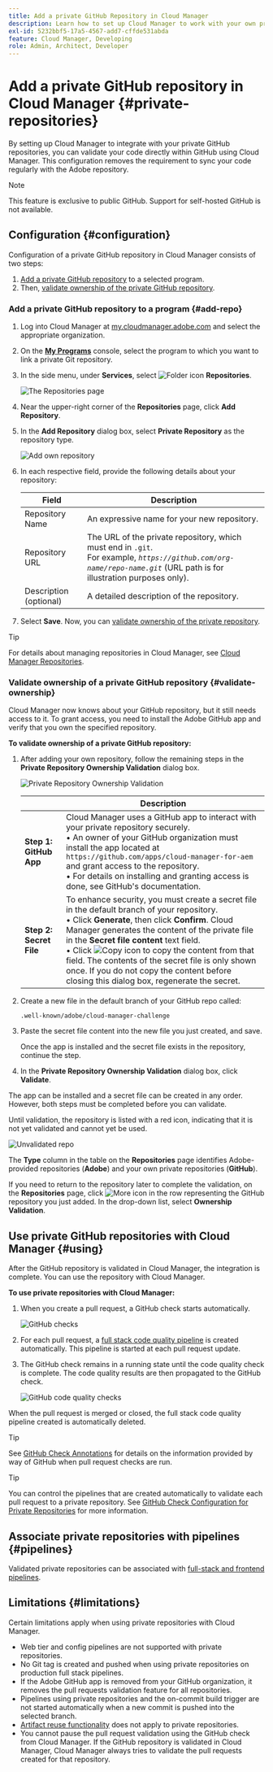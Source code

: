 ```yaml
---
title: Add a private GitHub Repository in Cloud Manager
description: Learn how to set up Cloud Manager to work with your own private GitHub repositories.
exl-id: 5232bbf5-17a5-4567-add7-cffde531abda
feature: Cloud Manager, Developing
role: Admin, Architect, Developer
---
```

# Add a private GitHub repository in Cloud Manager {#private-repositories}

By setting up Cloud Manager to integrate with your private GitHub repositories, you can validate your code directly within GitHub using Cloud Manager. This configuration removes the requirement to sync your code regularly with the Adobe repository. 

<!-- CONSIDER ADDING MORE DETAIL... THE WHY. Some key points about this capability include the following:

* **Direct Integration**: With this setup, you can directly link your private GitHub repositories to Cloud Manager, allowing for seamless code validation, deployment, and CI/CD (Continuous Integration/Continuous Deployment) pipelines without needing to maintain a separate sync process with Adobe's default Git repository.

* **Customization and Autonomy**: Companies often prefer managing their own source code repositories for security, control, and integration purposes. "Build your own GitHub" allows organizations to maintain their internal development processes while leveraging the full functionality of Cloud Manager for building, testing, and deploying AEM (Adobe Experience Manager) applications.

* **Simplified Workflow**: It reduces the overhead of synchronizing code between multiple repositories by allowing Cloud Manager to access the organization's private repository directly, making the development cycle faster and more efficient.

* **CI/CD Pipelines**: Teams can still benefit from Adobe Cloud Manager's automated build, test, and deployment processes, as the integration allows the CI/CD pipelines to pull code from the organization's own GitHub repository.

In essence, a "Build your own GitHub" in Adobe Cloud Manager empowers teams to manage their own GitHub repositories while still using the robust deployment and validation capabilities of Cloud Manager. -->

>[!NOTE]
>
>This feature is exclusive to public GitHub. Support for self-hosted GitHub is not available.

## Configuration {#configuration}

Configuration of a private GitHub repository in Cloud Manager consists of two steps:

1. [Add a private GitHub repository](#add-repo) to a selected program.
1. Then, [validate ownership of the private GitHub repository](#validate-ownership).

### Add a private GitHub repository to a program {#add-repo}

1. Log into Cloud Manager at [my.cloudmanager.adobe.com](https://my.cloudmanager.adobe.com/) and select the appropriate organization.

1. On the **[My Programs](/help/implementing/cloud-manager/navigation.md#my-programs)** console, select the program to which you want to link a private Git repository.

1. In the side menu, under **Services**, select ![Folder icon](https://spectrum.adobe.com/static/icons/workflow_18/Smock_Folder_18_N.svg) **Repositories**.

   ![The Repositories page](/help/implementing/cloud-manager/managing-code/assets/repositories-tab.png)

1. Near the upper-right corner of the **Repositories** page, click **Add Repository**.

1. In the **Add Repository** dialog box, select **Private Repository** as the repository type.

   ![Add own repository](/help/implementing/cloud-manager/assets/repos/add-own-github.png)

1. In each respective field, provide the following details about your repository:

    | Field | Description |
    | --- | --- |
    | Repository Name | An expressive name for your new repository. | 
    | Repository URL | The URL of the private repository, which must end in `.git`.<br>For example, *`https://github.com/org-name/repo-name.git`* (URL path is for illustration purposes only).  |
    | Description (optional) | A detailed description of the repository. |

1. Select **Save**.
    Now, you can [validate ownership of the private repository](#validate-ownership).

>[!TIP]
>
>For details about managing repositories in Cloud Manager, see [Cloud Manager Repositories](/help/implementing/cloud-manager/managing-code/managing-repositories.md).



### Validate ownership of a private GitHub repository {#validate-ownership}

Cloud Manager now knows about your GitHub repository, but it still needs access to it. To grant access, you need to install the Adobe GitHub app and verify that you own the specified repository.

**To validate ownership of a private GitHub repository:**

1. After adding your own repository, follow the remaining steps in the **Private Repository Ownership Validation** dialog box.

   ![Private Repository Ownership Validation](/help/implementing/cloud-manager/assets/repos/private-repo-validate.png)

    |  | Description |
    | --- | --- |
    | **Step 1: GitHub App** | Cloud Manager uses a GitHub app to interact with your private repository securely.<br>&bull; An owner of your GitHub organization must install the app located at `https://github.com/apps/cloud-manager-for-aem` and grant access to the repository.<br>&bull; For details on installing and granting access is done, see GitHub's documentation. |
    | **Step 2: Secret File** | To enhance security, you must create a secret file in the default branch of your repository.<br>&bull; Click **Generate**, then click **Confirm**. Cloud Manager generates the content of the private file in the **Secret file content** text field.<br>&bull; Click ![Copy icon](https://spectrum.adobe.com/static/icons/workflow_18/Smock_Copy_18_N.svg) to copy the content from that field. The contents of the secret file is only shown once. If you do not copy the content before closing this dialog box, regenerate the secret. |

1. Create a new file in the default branch of your GitHub repo called:

    `.well-known/adobe/cloud-manager-challenge`
    
1. Paste the secret file content into the new file you just created, and save.

    Once the app is installed and the secret file exists in the repository, continue the step.

1. In the **Private Repository Ownership Validation** dialog box, click **Validate**.

The app can be installed and a secret file can be created in any order. However, both steps must be completed before you can validate.

Until validation, the repository is listed with a red icon, indicating that it is not yet validated and cannot yet be used.

![Unvalidated repo](/help/implementing/cloud-manager/assets/repos/unvalidated-repo.png)

The **Type** column in the table on the **Repositories** page identifies Adobe-provided repositories (**Adobe**) and your own private repositories (**GitHub**).

If you need to return to the repository later to complete the validation, on the **Repositories** page, click ![More icon](https://spectrum.adobe.com/static/icons/workflow_18/Smock_More_18_N.svg) in the row representing the GitHub repository you just added. In the drop-down list, select **Ownership Validation**.



## Use private GitHub repositories with Cloud Manager {#using}

After the GitHub repository is validated in Cloud Manager, the integration is complete. You can use the repository with Cloud Manager.

**To use private repositories with Cloud Manager:**

1. When you create a pull request, a GitHub check starts automatically.

    ![GitHub checks](/help/implementing/cloud-manager/assets/repos/github-checks.png)

1. For each pull request, a [full stack code quality pipeline](/help/implementing/cloud-manager/configuring-pipelines/introduction-ci-cd-pipelines.md) is created automatically. This pipeline is started at each pull request update.

1. The GitHub check remains in a running state until the code quality check is complete. The code quality results are then propagated to the GitHub check.

    ![GitHub code quality checks](/help/implementing/cloud-manager/assets/repos/github-code-quality.png)

When the pull request is merged or closed, the full stack code quality pipeline created is automatically deleted.

>[!TIP]
>
>See [GitHub Check Annotations](github-annotations.md) for details on the information provided by way of GitHub when pull request checks are run.

>[!TIP]
>
>You can control the pipelines that are created automatically to validate each pull request to a private repository. See [GitHub Check Configuration for Private Repositories](github-check-config.md) for more information.



## Associate private repositories with pipelines {#pipelines}

Validated private repositories can be associated with [full-stack and frontend pipelines](/help/implementing/cloud-manager/configuring-pipelines/introduction-ci-cd-pipelines.md).



## Limitations {#limitations}

Certain limitations apply when using private repositories with Cloud Manager.

* Web tier and config pipelines are not supported with private repositories.
* No Git tag is created and pushed when using private repositories on production full stack pipelines.
* If the Adobe GitHub app is removed from your GitHub organization, it removes the pull requests validation feature for all repositories.
* Pipelines using private repositories and the on-commit build trigger are not started automatically when a new commit is pushed into the selected branch.
* [Artifact reuse functionality](/help/implementing/cloud-manager/getting-access-to-aem-in-cloud/setting-up-project.md#build-artifact-reuse) does not apply to private repositories.
* You cannot pause the pull request validation using the GitHub check from Cloud Manager.
If the GitHub repository is validated in Cloud Manager, Cloud Manager always tries to validate the pull requests created for that repository.
